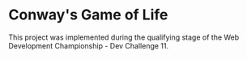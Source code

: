 # Conway's Game of Life

This project was implemented during the qualifying stage of the Web Development Championship - Dev Challenge 11.
